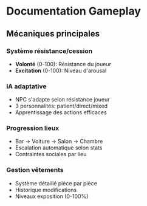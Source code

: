 # Documentation Gameplay

## Mécaniques principales

### Système résistance/cession
- **Volonté** (0-100): Résistance du joueur
- **Excitation** (0-100): Niveau d'arousal

### IA adaptative
- NPC s'adapte selon résistance joueur
- 3 personnalités: patient/direct/mixed
- Apprentissage des actions efficaces

### Progression lieux
- Bar → Voiture → Salon → Chambre
- Escalation automatique selon stats
- Contraintes sociales par lieu

### Gestion vêtements
- Système détaillé pièce par pièce
- Historique modifications
- Niveaux exposition (0-100%)
